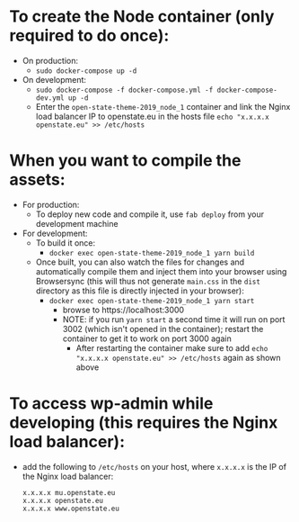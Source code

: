 # To create the Node container (only required to do once):
- On production:
    - `sudo docker-compose up -d`
- On development:
    - `sudo docker-compose -f docker-compose.yml -f docker-compose-dev.yml up -d`
    - Enter the `open-state-theme-2019_node_1` container and link the Nginx load balancer IP to openstate.eu in the hosts file
        `echo "x.x.x.x openstate.eu" >> /etc/hosts`

# When you want to compile the assets:
- For production:
    - To deploy new code and compile it, use `fab deploy` from your development machine
- For development:
    - To build it once:
        - `docker exec open-state-theme-2019_node_1 yarn build`
    - Once built, you can also watch the files for changes and automatically compile them and inject them into your browser using Browsersync (this will thus not generate `main.css` in the `dist` directory as this file is directly injected in your browser):
        - `docker exec open-state-theme-2019_node_1 yarn start`
            - browse to https://localhost:3000
            - NOTE: if you run `yarn start` a second time it will run on port 3002 (which isn't opened in the container); restart the container to get it to work on port 3000 again
                - After restarting the container make sure to add `echo "x.x.x.x openstate.eu" >> /etc/hosts` again as shown above

# To access wp-admin while developing (this requires the Nginx load balancer):
- add the following to `/etc/hosts` on your host, where `x.x.x.x` is the IP of the Nginx load balancer:
    ```
    x.x.x.x mu.openstate.eu
    x.x.x.x openstate.eu
    x.x.x.x www.openstate.eu
    ```
